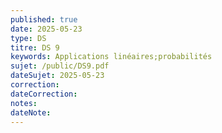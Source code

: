 ```yaml
---
published: true
date: 2025-05-23
type: DS
titre: DS 9
keywords: Applications linéaires;probabilités
sujet: /public/DS9.pdf
dateSujet: 2025-05-23
correction:
dateCorrection:
notes:
dateNote:
---
```

